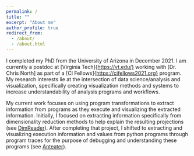 ```yaml
---
permalink: /
title: ""
excerpt: "About me"
author_profile: true
redirect_from:
  - /about/
  - /about.html
---
```


I completed my PhD from the University of Arizona in December 2021. I am currently a postdoc at [Virginia Tech]{https://vt.edu/} working with [Dr. Chris North] as part of a [CI Fellows]{https://cifellows2021.org} program.
My research interests lie at the intersection of data science/analysis and visualization, specifically
creating visualization methods and systems to increase understandability of analysis programs and workflows.


My current work focuses on using program transformations to extract information from programs as they
execute and visualizing the extracted information. Initially, I focused on extracting
information specifically from dimensionality reduction methods to help explain the resulting projections
(see [DimReader](/publication/2018-DimReader)). After completing that project, I shifted to
extracting and visualizing execution information and values from python programs through
program traces for the purpose of debugging and understanding these programs (see
[Anteater](/portfolio/Anteater/)).  
